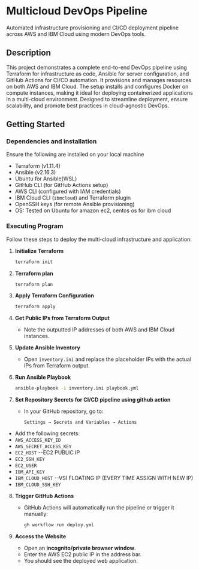 # Multicloud DevOps Pipeline

Automated infrastructure provisioning and CI/CD deployment pipeline across AWS and IBM Cloud using modern DevOps tools.

## Description

This project demonstrates a complete end-to-end DevOps pipeline using Terraform for infrastructure as code, Ansible for server configuration, and GitHub Actions for CI/CD automation. It provisions and manages resources on both AWS and IBM Cloud. The setup installs and configures  Docker on compute instances, making it ideal for deploying containerized applications in a multi-cloud environment. Designed to streamline deployment, ensure scalability, and promote best practices in cloud-agnostic DevOps.

## Getting Started

### Dependencies and installation

Ensure the following are installed on your local machine

* Terraform (v1.11.4)
* Ansible (v2.16.3)
* Ubuntu for Ansible(WSL)
* GitHub CLI (for GitHub Actions setup)
* AWS CLI (configured with IAM credentials)
* IBM Cloud CLI (`ibmcloud`) and Terraform plugin
* OpenSSH keys  (for remote Ansible provisioning)
* OS: Tested on Ubuntu for amazon ec2, centos os for ibm cloud

### Executing Program

Follow these steps to deploy the multi-cloud infrastructure and application:


1. **Initialize Terraform**
   ```bash
   terraform init
   ```
2. **Terraform plan**
   ```bash
   terraform plan
   ```

3. **Apply Terraform Configuration**
   ```bash
   terraform apply
   ```


4. **Get Public IPs from Terraform Output**
   - Note the outputted IP addresses of both AWS and IBM Cloud instances.

5. **Update Ansible Inventory**
   - Open `inventory.ini` and replace the placeholder IPs with the actual IPs from Terraform output.

6. **Run Ansible Playbook**
   ```bash
   ansible-playbook -i inventory.ini playbook.yml
   ```


7. **Set Repository Secrets for CI/CD pipeline using github action**
   - In your GitHub repository, go to:
     ```
     Settings → Secrets and Variables → Actions
     ```
  - Add the following secrets:
  - `AWS_ACCESS_KEY_ID`
  - `AWS_SECRET_ACCESS_KEY`
  - `EC2_HOST` --EC2 PUBLIC IP
  - `EC2_SSH_KEY`
  - `EC2_USER`
  - `IBM_API_KEY`
  - `IBM_CLOUD_HOST` --VSI FLOATING IP (EVERY TIME  ASSIGN WITH NEW IP)
  - `IBM_CLOUD_SSH_KEY`


8. **Trigger GitHub Actions**
   - GitHub Actions will automatically run the pipeline or trigger it manually:
     ```bash
     gh workflow run deploy.yml
     ```

9. **Access the Website**
   - Open an **incognito/private browser window**.
   - Enter the AWS EC2 public IP in the address bar.
   - You should see the deployed web application.
     

   



